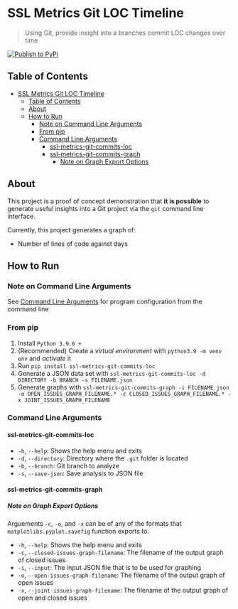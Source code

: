 # SSL Metrics Git LOC Timeline

> Using Git, provide insight into a branches commit LOC changes over time

[![Publish to PyPi](https://github.com/SoftwareSystemsLaboratory/ssl-metrics-git-commits-loc/actions/workflows/pypi.yml/badge.svg)](https://github.com/SoftwareSystemsLaboratory/ssl-metrics-git-commits-loc/actions/workflows/pypi.yml)

## Table of Contents

- [SSL Metrics Git LOC Timeline](#ssl-metrics-git-loc-timeline)
  - [Table of Contents](#table-of-contents)
  - [About](#about)
  - [How to Run](#how-to-run)
    - [Note on Command Line Arguments](#note-on-command-line-arguments)
    - [From pip](#from-pip)
    - [Command Line Arguments](#command-line-arguments)
      - [ssl-metrics-git-commits-loc](#ssl-metrics-git-commits-loc)
      - [ssl-metrics-git-commits-graph](#ssl-metrics-git-commits-graph)
        - [Note on Graph Export Options](#note-on-graph-export-options)

## About

This project is a proof of concept demonstration that **it is possible** to generate useful insights into a Git project via the `git` command line interface.

Currently, this project generates a graph of:

- Number of lines of code against days

## How to Run

### Note on Command Line Arguments

See [Command Line Arguments](#command-line-arguments) for program configuration from the command line

### From pip

1. Install `Python 3.9.6 +`
2. (Recommended) Create a *virtual environment* with `python3.9 -m venv env` and *activate* it
3. Run `pip install ssl-metrics-git-commits-loc`
4. Generate a JSON data set with `ssl-metrics-git-commits-loc -d DIRECTORY -b BRANCH -s FILENAME.json`
5. Generate graphs with `ssl-metrics-git-commits-graph -i FILENAME.json -o OPEN_ISSUES_GRAPH_FILENAME.* -c CLOSED_ISSUES_GRAPH_FILENAME.* -x JOINT_ISSUES_GRAPH_FILENAME`

### Command Line Arguments

#### ssl-metrics-git-commits-loc

- `-h`, `--help`: Shows the help menu and exits
- `-d`, `--directory`: Directory where the `.git` folder is located
- `-b`, `--branch`: Git branch to analyze
- `-s`, `--save-json`: Save analysis to JSON file

#### ssl-metrics-git-commits-graph

##### Note on Graph Export Options

Arguements `-c`, `-o`, and `-x` can be of any of the formats that `matplotlibs.pyplot.savefig` function exports to.

- `-h`, `--help`: Shows the help menu and exits
- `-c`, `--closed-issues-graph-filename`: The filename of the output graph of closed issues
- `-i`, `--input`: The input JSON file that is to be used for graphing
- `-o`, `--open-issues-graph-filename`: The filename of the output graph of open issues
- `-x`, `--joint-issues-graph-filename`: The filename of the output graph of open and closed issues
